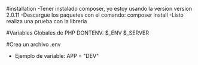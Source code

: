 #installation
-Tener instalado composer, yo estoy usando la version version 2.0.11
-Descargue los paquetes con el comando: composer install 
-Listo realiza una prueba con la libreria


#Variables Globales de PHP DONTENV:
$_ENV
$_SERVER

#Crea un archivo .env
- Ejemplo de variable: APP = "DEV"
